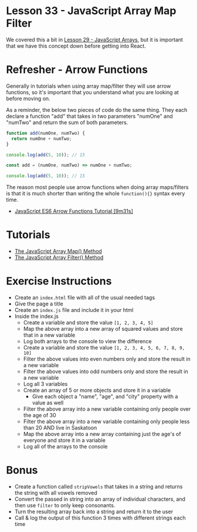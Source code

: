 # Lesson 33 - JavaScript Array Map Filter

We covered this a bit in [Lesson 29 - JavaScript Arrays](../29-js-arrays/readme.md), but it is important that we have this concept down before getting into React.

# Refresher - Arrow Functions

Generally in tutorials when using array map/filter they will use arrow functions, so it's important that you understand what you are looking at before moving on.

As a reminder, the below two pieces of code do the same thing. They each declare a function "add" that takes in two parameters "numOne" and "numTwo" and return the sum of both parameters.

```javascript
function add(numOne, numTwo) {
  return numOne + numTwo;
}

console.log(add(5, 10)); // 15

const add = (numOne, numTwo) => numOne + numTwo;

console.log(add(5, 10)); // 15
```

The reason most people use arrow functions when doing array maps/filters is that it is much shorter than writing the whole `function(){}` syntax every time.

- [JavaScript ES6 Arrow Functions Tutorial [9m31s]](https://www.youtube.com/watch?v=h33Srr5J9nY)

# Tutorials

- [The JavaScript Array Map() Method](https://dev.to/sarah_chima/the-javascript-array-map-method-44m0)
- [The JavaScript Array Filter() Method](https://dev.to/sarah_chima/filter-arrays-with-the-javascript-filter-method-261n)

# Exercise Instructions

- Create an `index.html` file with all of the usual needed tags
- Give the page a title
- Create an `index.js` file and include it in your html
- Inside the index.js
  - Create a variable and store the value `[1, 2, 3, 4, 5]`
  - Map the above array into a new array of squared values and store that in a new variable
  - Log both arrays to the console to view the difference
  - Create a variable and store the value `[1, 2, 3, 4, 5, 6, 7, 8, 9, 10]`
  - Filter the above values into even numbers only and store the result in a new variable
  - Filter the above values into odd numbers only and store the result in a new variable
  - Log all 3 variables
  - Create an array of 5 or more objects and store it in a variable
    - Give each object a "name", "age", and "city" property with a value as well
  - Filter the above array into a new variable containing only people over the age of 30
  - Filter the above array into a new variable containing only people less than 20 AND live in Saskatoon
  - Map the above array into a new array containing just the age's of everyone and store it in a  variable
  - Log all of the arrays to the console

# Bonus

- Create a function called `stripVowels` that takes in a string and returns the string with all vowels removed
- Convert the passed in string into an array of individual characters, and then use `filter` to only keep consonants.
- Turn the resulting array back into a string and return it to the user
- Call & log the output of this function 3 times with different strings each time
